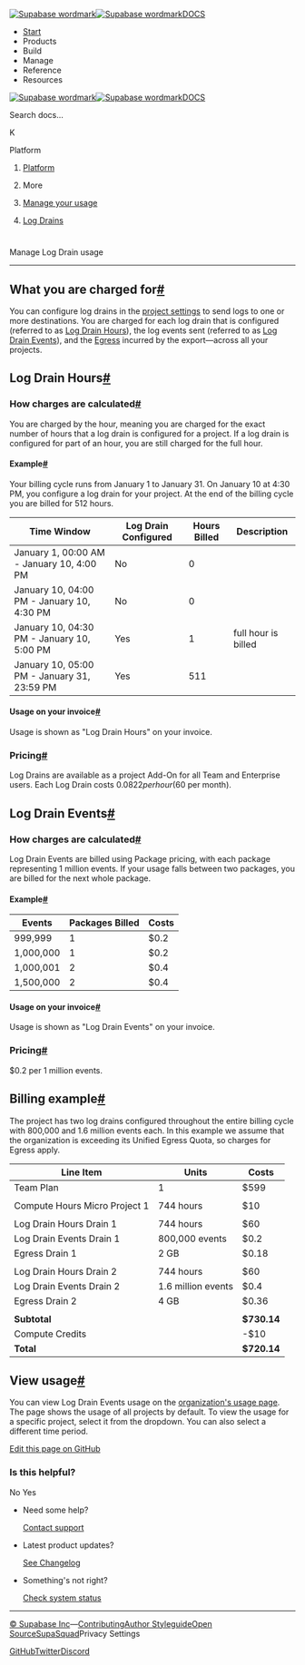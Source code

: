[![Supabase wordmark](https://supabase.com/docs/_next/image?url=%2Fdocs%2Fsupabase-dark.svg&w=256&q=75&dpl=dpl_5BYG5BkQhU19GEfZfhcgAbeGcRQo)![Supabase wordmark](https://supabase.com/docs/_next/image?url=%2Fdocs%2Fsupabase-light.svg&w=256&q=75&dpl=dpl_5BYG5BkQhU19GEfZfhcgAbeGcRQo)DOCS](https://supabase.com/docs)

-   [Start](https://supabase.com/docs/guides/getting-started)
-   Products
-   Build
-   Manage
-   Reference
-   Resources

[![Supabase wordmark](https://supabase.com/docs/_next/image?url=%2Fdocs%2Fsupabase-dark.svg&w=256&q=75&dpl=dpl_5BYG5BkQhU19GEfZfhcgAbeGcRQo)![Supabase wordmark](https://supabase.com/docs/_next/image?url=%2Fdocs%2Fsupabase-light.svg&w=256&q=75&dpl=dpl_5BYG5BkQhU19GEfZfhcgAbeGcRQo)DOCS](https://supabase.com/docs)

Search docs...

K

Platform

1.  [Platform](https://supabase.com/docs/guides/platform)

3.  More

5.  [Manage your usage](https://supabase.com/docs/guides/platform/manage-your-usage)

7.  [Log Drains](https://supabase.com/docs/guides/platform/manage-your-usage/log-drains)

# 

Manage Log Drain usage

* * *

## What you are charged for[#](#what-you-are-charged-for)

You can configure log drains in the [project settings](https://supabase.com/dashboard/project/_/settings/log-drains) to send logs to one or more destinations. You are charged for each log drain that is configured (referred to as [Log Drain Hours](https://supabase.com/docs/guides/platform/manage-your-usage/log-drains#log-drain-hours)), the log events sent (referred to as [Log Drain Events](https://supabase.com/docs/guides/platform/manage-your-usage/log-drains#log-drain-events)), and the [Egress](https://supabase.com/docs/guides/platform/manage-your-usage/egress) incurred by the export—across all your projects.

## Log Drain Hours[#](#log-drain-hours)

### How charges are calculated[#](#how-charges-are-calculated)

You are charged by the hour, meaning you are charged for the exact number of hours that a log drain is configured for a project. If a log drain is configured for part of an hour, you are still charged for the full hour.

#### Example[#](#example)

Your billing cycle runs from January 1 to January 31. On January 10 at 4:30 PM, you configure a log drain for your project. At the end of the billing cycle you are billed for 512 hours.

| Time Window | Log Drain Configured | Hours Billed | Description |
| --- | --- | --- | --- |
| January 1, 00:00 AM - January 10, 4:00 PM | No | 0 |  |
| January 10, 04:00 PM - January 10, 4:30 PM | No | 0 |  |
| January 10, 04:30 PM - January 10, 5:00 PM | Yes | 1 | full hour is billed |
| January 10, 05:00 PM - January 31, 23:59 PM | Yes | 511 |  |

#### Usage on your invoice[#](#usage-on-your-invoice)

Usage is shown as "Log Drain Hours" on your invoice.

### Pricing[#](#pricing)

Log Drains are available as a project Add-On for all Team and Enterprise users. Each Log Drain costs $0.0822 per hour ($60 per month).

## Log Drain Events[#](#log-drain-events)

### How charges are calculated[#](#how-charges-are-calculated)

Log Drain Events are billed using Package pricing, with each package representing 1 million events. If your usage falls between two packages, you are billed for the next whole package.

#### Example[#](#example)

| Events | Packages Billed | Costs |
| --- | --- | --- |
| 999,999 | 1 | $0.2 |
| 1,000,000 | 1 | $0.2 |
| 1,000,001 | 2 | $0.4 |
| 1,500,000 | 2 | $0.4 |

#### Usage on your invoice[#](#usage-on-your-invoice)

Usage is shown as "Log Drain Events" on your invoice.

### Pricing[#](#pricing)

$0.2 per 1 million events.

## Billing example[#](#billing-example)

The project has two log drains configured throughout the entire billing cycle with 800,000 and 1.6 million events each. In this example we assume that the organization is exceeding its Unified Egress Quota, so charges for Egress apply.

| Line Item | Units | Costs |
| --- | --- | --- |
| Team Plan | 1 | $599 |
|  |  |  |
| Compute Hours Micro Project 1 | 744 hours | $10 |
|  |  |  |
| Log Drain Hours Drain 1 | 744 hours | $60 |
| Log Drain Events Drain 1 | 800,000 events | $0.2 |
| Egress Drain 1 | 2 GB | $0.18 |
|  |  |  |
| Log Drain Hours Drain 2 | 744 hours | $60 |
| Log Drain Events Drain 2 | 1.6 million events | $0.4 |
| Egress Drain 2 | 4 GB | $0.36 |
|  |  |  |
| **Subtotal** |  | **$730.14** |
| Compute Credits |  | \-$10 |
| **Total** |  | **$720.14** |

## View usage[#](#view-usage)

You can view Log Drain Events usage on the [organization's usage page](https://supabase.com/dashboard/org/_/usage). The page shows the usage of all projects by default. To view the usage for a specific project, select it from the dropdown. You can also select a different time period.

[Edit this page on GitHub](https://github.com/supabase/supabase/blob/master/apps/docs/content/guides/platform/manage-your-usage/log-drains.mdx)

### Is this helpful?

No Yes

-   Need some help?
    
    [Contact support](https://supabase.com/support)
-   Latest product updates?
    
    [See Changelog](https://supabase.com/changelog)
-   Something's not right?
    
    [Check system status](https://status.supabase.com/)

* * *

[© Supabase Inc](https://supabase.com/)—[Contributing](https://github.com/supabase/supabase/blob/master/apps/docs/DEVELOPERS.md)[Author Styleguide](https://github.com/supabase/supabase/blob/master/apps/docs/CONTRIBUTING.md)[Open Source](https://supabase.com/open-source)[SupaSquad](https://supabase.com/supasquad)Privacy Settings

[GitHub](https://github.com/supabase/supabase)[Twitter](https://twitter.com/supabase)[Discord](https://discord.supabase.com/)